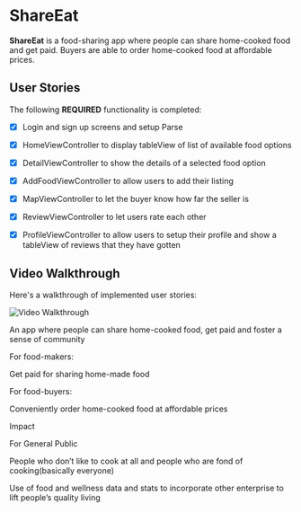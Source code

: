 # ShareEat

**ShareEat** is a food-sharing app where people can share home-cooked food and get paid. Buyers are able to order home-cooked food at affordable prices. 
## User Stories 

The following **REQUIRED** functionality is completed:

- [x] Login and sign up screens and setup Parse
- [x] HomeViewController to display tableView of list of available food options
- [x] DetailViewController to show the details of a selected food option
- [x] AddFoodViewController to allow users to add their listing
- [x] MapViewController to let the buyer know how far the seller is
- [x] ReviewViewController to let users rate each other
- [x] ProfileViewController to allow users to setup their profile and show a tableView of reviews that they have gotten 



## Video Walkthrough

Here's a walkthrough of implemented user stories:

<img src='https://giphy.com/embed/1j8LLcYCnScHdwwtoh' title='Video Walkthrough' width='' alt='Video Walkthrough' />



An app where people can share home-cooked food, get paid and foster a sense of community

For food-makers: 

Get paid for sharing home-made food

For food-buyers: 

Conveniently order home-cooked food at affordable prices



Impact

For General Public

People who don’t like to cook at all and people who are fond of cooking(basically everyone)

Use of food and wellness data and stats to incorporate other enterprise to lift people’s quality living

